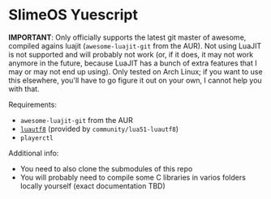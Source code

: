 # SlimeOS Yuescript

**IMPORTANT**: Only officially supports the latest git master of awesome, compiled agains luajit (`awesome-luajit-git` from the AUR). Not using LuaJIT is not supported and will probably not work (or, if it does, it may not work anymore in the future, because LuaJIT has a bunch of extra features that I may or may not end up using). Only tested on Arch Linux; if you want to use this elsewhere, you'll have to go figure it out on your own, I cannot help you with that.

Requirements:

- `awesome-luajit-git` from the AUR
- [`luautf8`](https://github.com/starwing/luautf8) (provided by `community/lua51-luautf8`)
- `playerctl`

Additional info:

- You need to also clone the submodules of this repo
- You will probably need to compile some C libraries in varios folders locally yourself (exact documentation TBD)